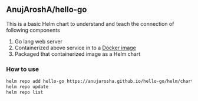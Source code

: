 ## AnujAroshA/hello-go

This is a basic Helm chart to understand and teach the connection of following components

1. Go lang web server
2. Containerized above service in to a [Docker image](https://hub.docker.com/r/anujarosha/hello-go)
3. Packaged that containerized image as a Helm chart

### How to use

```markdown
helm repo add hello-go https://anujarosha.github.io/hello-go/helm/charts
helm repo update
helm repo list
```
